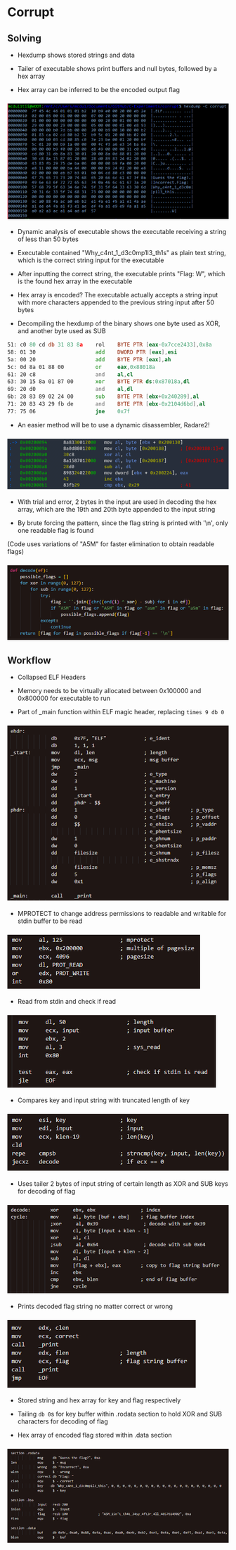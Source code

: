 # Corrupt

## Solving

- Hexdump shows stored strings and data

- Tailer of executable shows print buffers and null bytes, followed by a hex array

- Hex array can be inferred to be the encoded output flag

### ![Executable Hexdump](img/8.png)

- Dynamic analysis of executable shows the executable receiving a string of less than 50 bytes

- Executable contained "Why_c4nt_1_d3c0mp1l3_th1s" as plain text string, which is the correct string input for the executable

- After inputting the correct string, the executable prints "Flag: W", which is the found hex array in the executable

- Hex array is encoded? The executable actually accepts a string input with more characters appended to the previous string input after 50 bytes

- Decompiling the hexdump of the binary shows one byte used as XOR, and another byte used as SUB

```asm
51: c0 80 cd db 31 83 8a    rol    BYTE PTR [eax-0x7cce2433],0x8a
58: 01 30                   add    DWORD PTR [eax],esi
5a: 00 20                   add    BYTE PTR [eax],ah
5c: 0d 8a 01 88 00          or     eax,0x88018a
61: 20 c8                   and    al,cl
63: 30 15 8a 01 87 00       xor    BYTE PTR ds:0x87018a,dl
69: 20 d0                   and    al,dl
6b: 28 83 89 02 24 00       sub    BYTE PTR [ebx+0x240289],al
71: 20 83 43 29 fb de       and    BYTE PTR [ebx-0x2104d6bd],al
77: 75 06                   jne    0x7f
```

- An easier method will be to use a dynamic disassembler, Radare2!

### ![Radare2 Disassembly](img/10.png)

- With trial and error, 2 bytes in the input are used in decoding the hex array, which are the 19th and 20th byte appended to the input string

- By brute forcing the pattern, since the flag string is printed with '\n', only one readable flag is found

(Code uses variations of "A5M" for faster elimination to obtain readable flags)

### ![Decode Function](img/9.png)

## Workflow

- Collapsed ELF Headers

- Memory needs to be virtually allocated between 0x100000 and 0x800000 for executable to run

- Part of _main function within ELF magic header, replacing `times 9 db 0`

### ![Collapsed Header](img/1.png)

- MPROTECT to change address permissions to readable and writable for stdin buffer to be read

### ![MPROTECT](img/2.png)

- Read from stdin and check if read

### ![Read STDIN](img/3.png)

- Compares key and input string with truncated length of key

### ![Strncmp](img/4.png)

- Uses tailer 2 bytes of input string of certain length as XOR and SUB keys for decoding of flag

### ![Decode Flag](img/5.png)

- Prints decoded flag string no matter correct or wrong

### ![Prints "Flag"](img/6.png)

- Stored string and hex array for key and flag respectively

- Tailing `db 0`s for key buffer within .rodata section to hold XOR and SUB characters for decoding of flag

- Hex array of encoded flag stored within .data section

### ![Stored Strings](img/7.png)
